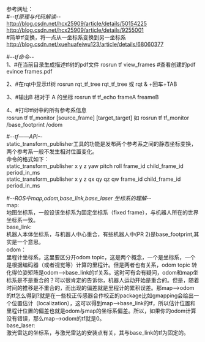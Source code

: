参考网址： \
#-*-tf原理与代码解读-*- \
http://blog.csdn.net/hcx25909/article/details/50154225 \
http://blog.csdn.net/hcx25909/article/details/9255001 \
#简单tf变换，将一点从一坐标系变换到另一坐标系 \
http://blog.csdn.net/xuehuafeiwu123/article/details/68060377 

#-*-tf命令-*- \
1、#在当前目录生成描述tf树的pdf文件
    rosrun tf view_frames
  #查看创建的pdf
   evince frames.pdf

2、#在rqt中显示tf树
    rosrun rqt_tf_tree rqt_tf_tree
   或 rqt & +回车+TAB
    
3、#输出B 相对于 A 的坐标
    rosrun tf tf_echo frameA freameB

4、#打印tf树中的所有参考系信息 \
    rosrun tf tf_monitor [source_frame] [target_target] 如 rosrun tf tf_monitor /base_footprint /odom
    
#-*-tf——API-*- \
static_transform_publisher工具的功能是发布两个参考系之间的静态坐标变换，两个参考系一般不发生相对位置变化。 \
命令的格式如下： \
    static_transform_publisher x y z yaw pitch roll frame_id child_frame_id period_in_ms \
    static_transform_publisher x y z qx qy qz qw frame_id child_frame_id  period_in_ms 
    
#-*-ROS中map,odom,base_link,base_laser 坐标系的理解-*- \
map:\
    地图坐标系，一般设该坐标系为固定坐标系（fixed frame），与机器人所在的世界坐标系一致。 \
base_link:\
    机器人本体坐标系，与机器人中心重合，有些机器人中(PR 2)是base_footprint,其实是一个意思。 \
odom：\
    里程计坐标系，这里要区分开odom topic，这是两个概念，一个是坐标系，一个是根据编码器（或者视觉等）计算的里程计。但是两者也有关系，odom topic 转化得位姿矩阵是odom-->base_link的tf关系。这时可有会有疑问，odom和map坐标系是不是重合的？可以很肯定的告诉你，机器人运动开始是重合的。但是，随着时间的推移是不重合的，而出现的偏差就是里程计的累积误差。那map-->odom的tf怎么得到?就是在一些校正传感器合作校正的package比如gmapping会给出一个位置估计（localization），这可以得到map-->base_link的tf，所以估计位置和里程计位置的偏差也就是odom与map的坐标系偏差。所以，如果你的odom计算没有错误，那么map-->odom的tf就是0。\
base_laser:\
    激光雷达的坐标系，与激光雷达的安装点有关，其与base_link的tf为固定的。
